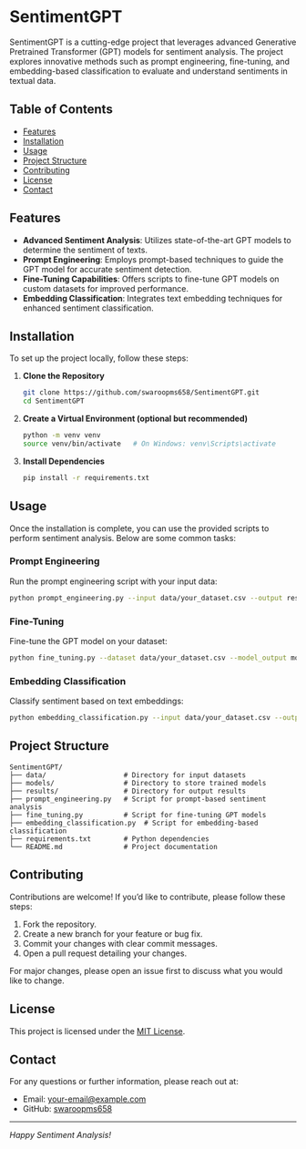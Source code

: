 # SentimentGPT

SentimentGPT is a cutting-edge project that leverages advanced Generative Pretrained Transformer (GPT) models for sentiment analysis. The project explores innovative methods such as prompt engineering, fine-tuning, and embedding-based classification to evaluate and understand sentiments in textual data.

## Table of Contents

- [Features](#features)
- [Installation](#installation)
- [Usage](#usage)
- [Project Structure](#project-structure)
- [Contributing](#contributing)
- [License](#license)
- [Contact](#contact)

## Features

- **Advanced Sentiment Analysis**: Utilizes state-of-the-art GPT models to determine the sentiment of texts.
- **Prompt Engineering**: Employs prompt-based techniques to guide the GPT model for accurate sentiment detection.
- **Fine-Tuning Capabilities**: Offers scripts to fine-tune GPT models on custom datasets for improved performance.
- **Embedding Classification**: Integrates text embedding techniques for enhanced sentiment classification.

## Installation

To set up the project locally, follow these steps:

1. **Clone the Repository**
   ```bash
   git clone https://github.com/swaroopms658/SentimentGPT.git
   cd SentimentGPT
   ```

2. **Create a Virtual Environment (optional but recommended)**
   ```bash
   python -m venv venv
   source venv/bin/activate   # On Windows: venv\Scripts\activate
   ```

3. **Install Dependencies**
   ```bash
   pip install -r requirements.txt
   ```

## Usage

Once the installation is complete, you can use the provided scripts to perform sentiment analysis. Below are some common tasks:

### Prompt Engineering
Run the prompt engineering script with your input data:
```bash
python prompt_engineering.py --input data/your_dataset.csv --output results/predictions.csv
```

### Fine-Tuning
Fine-tune the GPT model on your dataset:
```bash
python fine_tuning.py --dataset data/your_dataset.csv --model_output models/fine_tuned_model.pt
```

### Embedding Classification
Classify sentiment based on text embeddings:
```bash
python embedding_classification.py --input data/your_dataset.csv --output results/embedding_predictions.csv
```

## Project Structure

```
SentimentGPT/
├── data/                   # Directory for input datasets
├── models/                 # Directory to store trained models
├── results/                # Directory for output results
├── prompt_engineering.py   # Script for prompt-based sentiment analysis
├── fine_tuning.py          # Script for fine-tuning GPT models
├── embedding_classification.py  # Script for embedding-based classification
├── requirements.txt        # Python dependencies
└── README.md               # Project documentation
```

## Contributing

Contributions are welcome! If you’d like to contribute, please follow these steps:

1. Fork the repository.
2. Create a new branch for your feature or bug fix.
3. Commit your changes with clear commit messages.
4. Open a pull request detailing your changes.

For major changes, please open an issue first to discuss what you would like to change.

## License

This project is licensed under the [MIT License](LICENSE).

## Contact

For any questions or further information, please reach out at:

- Email: [your-email@example.com](mailto:your-email@example.com)
- GitHub: [swaroopms658](https://github.com/swaroopms658)

---

*Happy Sentiment Analysis!*

